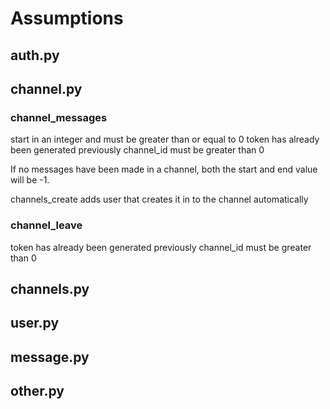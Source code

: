 # Assumptions
## auth.py



## channel.py



### channel_messages
start in an integer and must be greater than or equal to 0
token has already been generated previously
channel_id must be greater than 0

If no messages have been made in a channel, both the start and end value will be -1.

channels_create adds user that creates it in to the channel automatically


### channel_leave
token has already been generated previously
channel_id must be greater than 0

## channels.py



## user.py



## message.py



## other.py


